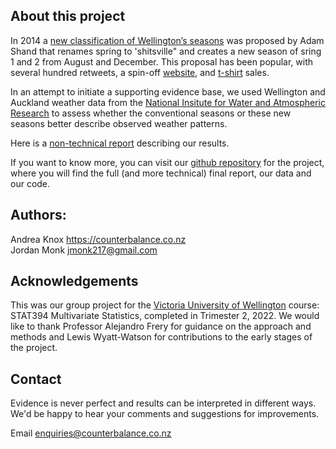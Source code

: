 ## About this project

In 2014 a [new classification of Wellington’s seasons](https://twitter.com/adamshand/status/513197000930521089?cxt=HHwWgsCTxIH9np8OAAAA) was proposed by Adam Shand that renames spring to 'shitsville" and creates a new season of sring 1 and 2 from August and December. This proposal has been popular, with several hundred retweets, a spin-off [website](https://www.realnzweather.com), and [t-shirt](https://shitsville.printmighty.co.nz) sales.  

In an attempt to initiate a supporting evidence base, we used Wellington and Auckland weather data from the [National Insitute for Water and Atmospheric Research](https://cliflo.niwa.co.nz/) to assess whether the conventional seasons or these new seasons better describe observed weather patterns. 

Here is a [non-technical report](https://andreaknox-nz.github.io/real_seasons/non_technical_report/Non-technical_report_html.html) describing our results.

If you want to know more, you can visit our [github repository](https://github.com/andreaknox-nz/real_seasons) for the project, where you will find the full (and more technical) final report, our data and our code.

## Authors: 
Andrea Knox <https://counterbalance.co.nz>   
Jordan Monk <jmonk217@gmail.com>

## Acknowledgements
This was our group project for the [Victoria University of Wellington](https://www.wgtn.ac.nz/) course: STAT394 Multivariate Statistics, completed in Trimester 2, 2022. We would like to thank Professor Alejandro Frery for guidance on the approach and methods and Lewis Wyatt-Watson for contributions to the early stages of the project.

## Contact
Evidence is never perfect and results can be interpreted in different ways. We'd be happy to hear your comments and suggestions for improvements.

Email <enquiries@counterbalance.co.nz>
